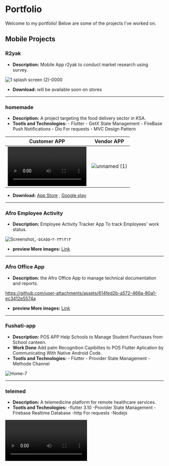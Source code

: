 # Portfolio

Welcome to my portfolio! Below are some of the projects I've worked on.

## Mobile Projects
### R2yak
- **Description:** Mobile App r2yak to conduct market research using survey.
  
![1 splash screen (2)-0000](https://github.com/user-attachments/assets/d4b4dc5d-0073-4b04-a163-1bbfab42b2b8)

- **Download:** will be available soon on stores

---

### homemade
- **Description:** A project targeting the food delivery sector in KSA.
- **Tootls and Technologies:** - Flutter   - GetX State Management   - FireBase Push Notifications   - Dio For requests - MVC Design Pattern

| Customer APP  | Vendor APP |
| ------------- | ------------- |
|  <video src="https://user-images.githubusercontent.com/47029136/158964629-0aa32ef7-4e17-4451-8758-6dc4f82a6916.mp4" width=250 style="display: inline-block;"/></video> | ![unnamed (1)](https://github.com/user-attachments/assets/6721a57e-c17d-4e6e-9cdf-5d0a69c19bfd)|

- **Download:** [App Store](https://apps.apple.com/eg/developer/home-made/id1578447741) ,  [Google play](https://play.google.com/store/apps/developer?id=AZMINAH+AL-TAQNIYYAT+FOR+INFORMATION+TECHNOLOGY&hl=en&gl=US) 

---

### Afro Employee Activity
- **Description:** Employee Activity Tracker App To track Employees' work status.

![Screenshot_٢٠٢٣١٢١٢-٠٥٤٨٥٥](https://github.com/user-attachments/assets/434619e3-7457-4858-9008-30b4b183e590)

- **preview More images:** [Link](https://drive.google.com/drive/u/0/folders/1OR1m-bhzVRlzjX8ojFV_XARJdlsJi9-i)

---
### Afro Office App
- **Description:** the Afro Office App to manage technical documentation and reports.
  

https://github.com/user-attachments/assets/614fed2b-a572-466a-80a1-ec3412e5574a


- **preview More images:** [Link](https://drive.google.com/drive/u/0/folders/1c2tKAMMSkVph_SaeGDz3zr_IaEsdoScG)


---

### Fushati-app
- **Description:** POS APP Help Schools to Manage Student Purchases from  School canteen.
- **Work Done** Add palm Recognition Capibiltes to POS Flutter Aplication by Communicating With Native Android Code.
- **Tootls and Technologies:** - Flutter  - Provider State Management   - Methode Channel 

![Home-7](https://github.com/user-attachments/assets/7736ec69-6c17-4aed-ac2c-09d20575a268) 


---
### telemed
- **Description:** A telemedicine platform for remote healthcare services.
- **Tootls and Technologies:** -flutter 3.10  -Provider State Management   -Firebase Realtime Database   -http For requests -Nodejs

<video src="https://user-images.githubusercontent.com/47029136/158885302-65133426-0ee8-4d9f-ad39-b8f2fb5ff6ef.mp4" width="260"/>

---

### ecommerce
- **Description:** An e-commerce platform showcasing products and shopping features.
- **Tootls and Technologies:** -flutter 3.10  -GetX State Management   -MongoDb Atlas& Realm WebHooks   -Dio For requests
   
| Light Mode  | Dark Mode |
| ------------- | ------------- |
| <video src="https://user-images.githubusercontent.com/47029136/158943416-75f259a4-b681-4830-baf4-24dc554313f1.mp4" width=250/></video> |  <video src="https://user-images.githubusercontent.com/47029136/158943390-0dd961ea-23fd-4b2d-bff5-c0a1e9bb6409.mp4" width=250/></video> |

---

### Gps control app
- **Description:** An app for GPS tracking and management.
  
<img src="https://github.com/user-attachments/assets/2a89d1d0-03ba-466b-8bdc-a53718dd3a4d" width="300" height="450">



---

## Web Projects

---
### dailya2z
- **Description:** A daily task management application for organizing tasks efficiently.
- **Tootls and Technologies:** - WordPress - Eelementor - LiteSpeed Cache - Custom Fields - Custom Post Types
  
| Web  | Mobile |
| ------------- | ------------- |
| <a href="https://dailya2z.com/">![Daily A-Z New Website (1)](https://github.com/user-attachments/assets/ebf54611-72e7-47f1-90ea-b71e5dc4384c) </a> | ![ios-17 4](https://github.com/user-attachments/assets/cac4db33-9115-4659-a0a5-458209eb017e) |


---
### kayan store
- **Description:** A digital storefront for Kayan products.
- **Tootls and Technologies:** -HTML  -CSS    -JavaScript

https://github.com/user-attachments/assets/59d0f3df-0d7e-4910-97bf-8303e0764f09

---
### Sarab Site
- **Description:** A website project focusing on Sarab themes and content.
- **Tootls and Technologies:** -React    -tailwind css    -Nodejs

![screencapture-sarab-me-vercel-app-2024-12-24-16_13_55](https://github.com/user-attachments/assets/eae4763e-16ff-4791-996d-717c5d8d84bf)
- **View:** [Link](https://sarab-me.vercel.app/)



---

## Contact

Feel free to reach out if you have any questions or would like to collaborate!

[Your Email](mailto:Abdelrhmanadel2011@gmail.com)
